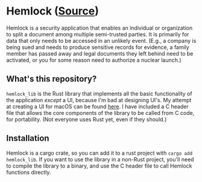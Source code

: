 # Hemlock ([Source](https://github.com/SylvanM/hemlock_lib/))

Hemlock is a security application that enables an individual or organization to split a document among multiple semi-trusted parties. 
It is primarily for data that only needs to be accessed in an unlikely event. (E.g., a company is being sued and needs to produce 
sensitive records for evidence, a family member has passed away and legal documents they left behind need to be activated, or 
you for some reason need to authorize a nuclear launch.)

## What's this repository?

`hemlock_lib` is the Rust library that implements all the basic functionality of the application *except* a UI, because I'm bad at designing UI's.
My attempt at creating a UI for macOS can be found [here](https://github.com/SylvanM/Hemlock). I have included a C header file that allows the core
components of the library to be called from C code, for portability. (Not everyone uses Rust yet, even if they should.) 

## Installation

Hemlock is a cargo crate, so you can add it to a rust project with `cargo add hemlock_lib`. If you want to use the library in a non-Rust project,
you'll need to compile the library to a binary, and use the C header file to call Hemlock functions directly.
